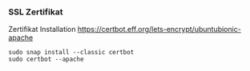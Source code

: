 ### SSL Zertifikat

Zertifikat Installation
https://certbot.eff.org/lets-encrypt/ubuntubionic-apache


```
sudo snap install --classic certbot
sudo certbot --apache
```